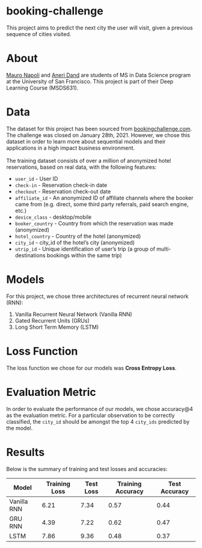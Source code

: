# booking-challenge
This project aims to predict the next city the user will visit, given a previous sequence of cities visited.

# About
[Mauro Napoli](https://github.com/MauroDNapoli) and [Aneri Dand](https://github.com/aneridand) are students of MS in Data Science program at the University of San Francisco. This project is part of their Deep Learning Course (MSDS631). <br>

# Data
The dataset for this project has been sourced from [bookingchallenge.com](https://www.bookingchallenge.com/). The challenge was closed on January 28th, 2021. However, we chose this dataset in order to learn more about sequential models and their applications in a high impact business environment. <br> <br>
The training dataset consists of over a million of anonymized hotel reservations, based on real data, with the following features:
* `user_id` - User ID
* `check-in` - Reservation check-in date
* `checkout` - Reservation check-out date
* `affiliate_id` - An anonymized ID of affiliate channels where the booker came from (e.g. direct, some third party referrals, paid search engine, etc.)
* `device_class` - desktop/mobile
* `booker_country` - Country from which the reservation was made (anonymized)
* `hotel_country` - Country of the hotel (anonymized)
* `city_id` - city_id of the hotel’s city (anonymized)
* `utrip_id` - Unique identification of user’s trip (a group of multi-destinations bookings within the same trip)

# Models
For this project, we chose three architectures of recurrent neural network (RNN): <br>
1. Vanilla Recurrent Neural Network (Vanilla RNN)
2. Gated Recurrent Units (GRUs)
3. Long Short Term Memory (LSTM)

# Loss Function
The loss function we chose for our models was <b>Cross Entropy Loss</b>.

# Evaluation Metric
In order to evaluate the performance of our models, we chose accuracy@4 as the evaluation metric. For a particular observation to be correctly classified, the `city_id` should be amongst the top 4 `city_ids` predicted by the model. 

# Results
Below is the summary of training and test losses and accuracies:

| Model | Training Loss | Test Loss | Training Accuracy | Test Accuracy |
|---|---|---|---|---|
| Vanilla RNN | 6.21|7.34|0.57  | 0.44| 
|GRU RNN | 4.39|7.22 |0.62 |0.47 |
|LSTM | 7.86 | 9.36 | 0.48 | 0.37 |
